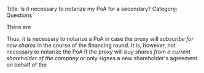 Title: Is it necessary to notarize my PoA for a secondary?
Category: Questions

There are 

Thus, it is necessary to notarize a PoA in case the proxy will _subscribe for new shares_ in the course of the financing round. It is, however, not necessary to notarize the PoA if the proxy will _buy shares from a current shareholder of the company_ or only signes a new shareholder's agreement on behalf of the  